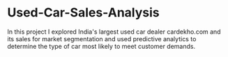 # Used-Car-Sales-Analysis
In this project I explored India's largest used car dealer cardekho.com and its sales for market segmentation and used predictive analytics to determine the type of car most likely to meet customer demands.

